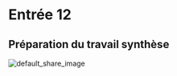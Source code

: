 # Entrée 12
## Préparation du travail synthèse
![default_share_image](https://github.com/Jujubhk/exempleJournalDeBord/assets/143784913/debc2fc0-5a01-4b41-ad4c-0bb6dc3ed862)

